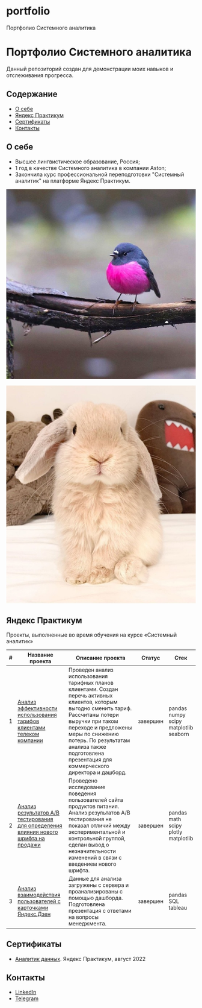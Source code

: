 # portfolio
Портфолио Системного аналитика
# Портфолио Системного аналитика
Данный репозиторий создан для демонстрации моих навыков и отслеживания прогресса.

## Содержание
- [О себе](#о-себе)
- [Яндекс Практикум](#яндекс-практикум)
- [Сертификаты](#сертификаты)
- [Контакты](#контакты)
  
## О себе

- Высшее лингвистическое образование, Россия;
- 1 год в качестве Системного аналитика в компании Aston;
- Закончила курс профессиональной переподготовки "Системный аналитик" на платформе Яндекс Практикум.

![Изображение](Bird2.jpg)

![Изображение 1](Rabbit.jpg) 





## Яндекс Практикум

Проекты, выполненные во время обучения на курсе «Системный аналитик»


|#|Название проекта|Описание проекта|Статус|Стек|
|-|----------|----------|----------|----------|
|1|[Анализ эффективности использования тарифов клиентами телеком компании](https://github.com/aksyutenko/data_analyst_portfolio/tree/main/telecom)|Проведен анализ использования тарифных планов клиентами. Создан перечь активных клиентов, которым выгодно сменить тариф. Рассчитаны потери выручки при таком переходе и предложены меры по снижению потерь. По результатам анализа также подготовлена презентация для коммерческого директора и дашборд.|завершен|pandas</br>numpy</br>scipy</br>matplotlib</br>seaborn|
|2|[Анализ результатов А/В тестирования для определения влияния нового шрифта на продажи](https://github.com/aksyutenko/data_analyst_portfolio/tree/main/AB_test)|Проведено исследование поведения пользователей сайта продуктов питания. Анализ результатов А/В тестирования не показал отличий между экспериментальной и контрольной группой, сделан вывод о незначительности изменений в связи с введением нового шрифта.|завершен|pandas</br>math</br>scipy</br>plotly</br>matplotlib|
|3|[Анализ взаимодействия пользователей с карточками Яндекс.Дзен](https://github.com/aksyutenko/data_analyst_portfolio/tree/main/zen)|Данные для анализа загружены с сервера и проанализированы с помощью дашборда. Подготовлена презентация с ответами на вопросы менеджмента.|завершен|pandas</br>SQL</br>tableau|

## Сертификаты
- [Аналитик данных](https://disk.yandex.ru/i/k8ZLHXZzivXPKQ). Яндекс Практикум, август 2022

## Контакты
- [LinkedIn](https://www.linkedin.com/in/aksyutenko)
- [Telegram](https://t.me/aksyutenko)
